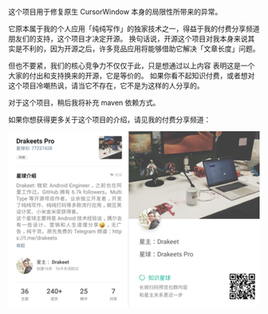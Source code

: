 这个项目用于修复原生 CursorWindow 本身的局限性所带来的异常。

它原本属于我的个人应用「纯纯写作」的独家技术之一，得益于我的付费分享频道朋友们的支持，这个项目才决定开源。
换句话说，开源这个项目对我本身来说其实是不利的，因为开源之后，许多竞品应用将能够借助它解决「文章长度」问题。

但也不要紧，我们的核心竞争力不仅仅于此，只是想通过以上内容 表明这是一个大家的付出和支持换来的开源，它是等价的。
如果你看不起知识付费，或者想对这个项目冷嘲热讽，请当它不存在，它不是为这样的人分享的。

对于这个项目，稍后我将补充 maven 依赖方式。

如果你想获得更多关于这个项目的介绍，请见我的付费分享频道：

![ZSXQ](ZSXQ.jpg)

